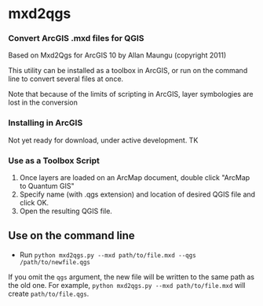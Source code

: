# mxd2qgs 
### Convert ArcGIS .mxd files for QGIS

Based on Mxd2Qgs for ArcGIS 10 by Allan Maungu (copyright 2011)

This utility can be installed as a toolbox in ArcGIS, or run on the command line to convert several files at once.

Note that because of the limits of scripting in ArcGIS, layer symbologies are lost in the conversion

### Installing in ArcGIS
Not yet ready for download, under active development.
TK

### Use as a Toolbox Script

1. Once layers are loaded on an ArcMap document, double click "ArcMap to Quantum GIS"
2. Specify name (with .qgs extension) and location of desired QGIS file and click OK.  
3. Open the resulting QGIS file.


## Use on the command line
* Run `python mxd2qgs.py --mxd path/to/file.mxd --qgs /path/to/newfile.qgs`

If you omit the `qgs` argument, the new file will be written to the same path as the old one. For example, `python mxd2qgs.py --mxd path/to/file.mxd` will create `path/to/file.qgs`.
